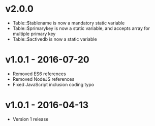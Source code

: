# v2.0.0

- Table::$tablename is now a mandatory static variable
- Table::$primarykey is now a static variable, and accepts array for multiple primary key
- Table::$activedb is now a static variable

# v1.0.1 - 2016-07-20

- Removed ES6 references
- Removed NodeJS references
- Fixed JavaScript inclusion coding typo

# v1.0.1 - 2016-04-13

- Version 1 release
